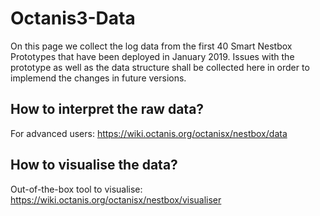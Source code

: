 # Octanis3-Data
On this page we collect the log data from the first 40 Smart Nestbox Prototypes that have been deployed in January 2019. 
Issues with the prototype as well as the data structure shall be collected here in order to implemend the changes in future versions. 

## How to interpret the raw data?

For advanced users:
https://wiki.octanis.org/octanisx/nestbox/data

## How to visualise the data?

Out-of-the-box tool to visualise:
https://wiki.octanis.org/octanisx/nestbox/visualiser

